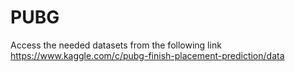 # PUBG

Access the needed datasets from the following link
https://www.kaggle.com/c/pubg-finish-placement-prediction/data
